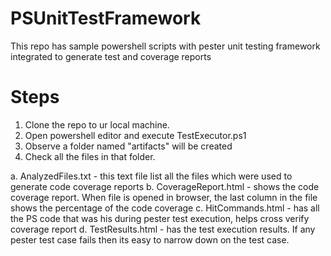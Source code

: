 # PSUnitTestFramework
This repo has sample powershell scripts with pester unit testing framework integrated to generate test and coverage reports

# Steps
1. Clone the repo to ur local machine.
2. Open powershell editor and execute TestExecutor.ps1
3. Observe a folder named "artifacts" will be created
4. Check all the files in that folder.

a. AnalyzedFiles.txt  - this text file list all the files which were used to generate code coverage reports
b. CoverageReport.html - shows the code coverage report. When file is opened in browser, the last column in the file shows the percentage of the code coverage
c. HitCommands.html - has all the PS code that was his during pester test execution, helps cross verify coverage report
d. TestResults.html - has the test execution results. If any pester test case fails then its easy to narrow down on the test case.

